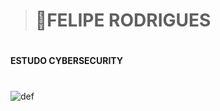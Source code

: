 ># 👾FELIPE RODRIGUES   

#
**ESTUDO CYBERSECURITY**   

#

![def]

[def]: https://i.giphy.com/YQitE4YNQNahy.webp
#


